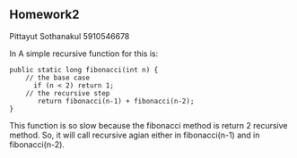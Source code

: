 <h2>Homework2 </h2>

Pittayut Sothanakul 5910546678

In A simple recursive function for this is:


    public static long fibonacci(int n) {
        // the base case
          if (n < 2) return 1;
        // the recursive step
           return fibonacci(n-1) + fibonacci(n-2);
    }

This function is so slow because the fibonacci method is return 2 recursive method. 
So, it will call recursive agian either in fibonacci(n-1) and in fibonacci(n-2).   
